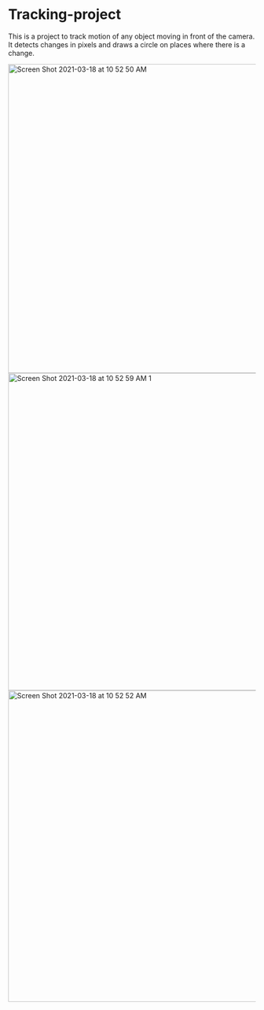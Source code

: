# Tracking-project
 This is a project to track motion of any object moving in front of the camera. It detects changes in pixels and draws a circle on places where there is a change.
 
 
 
 
 
 
 
 
<img width="628" alt="Screen Shot 2021-03-18 at 10 52 50 AM" src="https://user-images.githubusercontent.com/42145939/111646820-5d200f80-87d8-11eb-92f0-42679e2327da.png">
<img width="645" alt="Screen Shot 2021-03-18 at 10 52 59 AM 1" src="https://user-images.githubusercontent.com/42145939/111646821-5db8a600-87d8-11eb-952e-5221c22ccfb6.png">
<img width="633" alt="Screen Shot 2021-03-18 at 10 52 52 AM" src="https://user-images.githubusercontent.com/42145939/111646822-5db8a600-87d8-11eb-84dc-43d7d53f0392.png">
